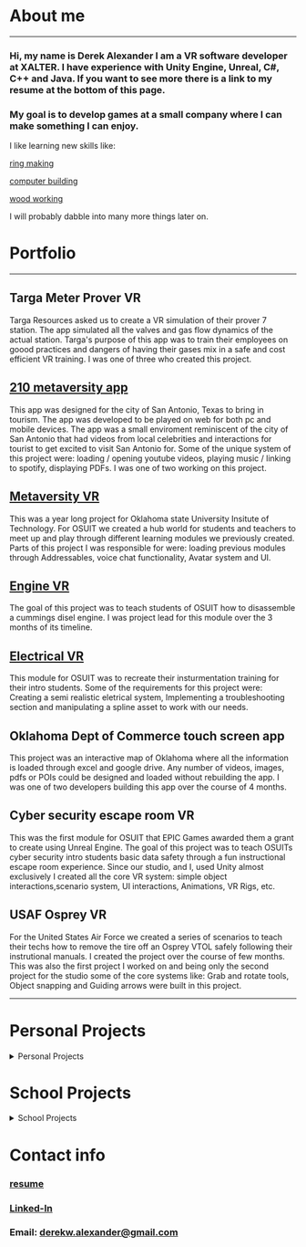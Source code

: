 # About me
---
### Hi, my name is Derek Alexander I am a VR software developer at XALTER. I have experience with Unity Engine, Unreal, C#, C++ and Java. If you want to see more there is a link to my resume at the bottom of this page. 

### My goal is to develop games at a small company where I can make something I can enjoy.

I like learning new skills like: 

[ring making](https://github.com/DerekAlexander/DerekAlexander.github.io/blob/master/RingMaking.md)

[computer building](https://github.com/DerekAlexander/DerekAlexander.github.io/blob/master/computerBuilding.md)

[wood working](https://github.com/DerekAlexander/DerekAlexander.github.io/blob/master/woodWorking.md)

I will probably dabble into many more things later on. 
  
# Portfolio
---

## Targa Meter Prover VR
Targa Resources asked us to create a VR simulation of their prover 7 station. The app simulated all the valves and gas flow dynamics of the actual station. Targa's purpose of this app was to train their employees on goood practices and dangers of having their gases mix in a safe and cost efficient VR training. I was one of three who created this project.

## [210 metaversity app](https://210plaza.com/)
This app was designed for the city of San Antonio, Texas to bring in tourism. The app was developed to be played on web for both pc and mobile devices. The app was a small enviroment reminiscent of the city of San Antonio that had videos from local celebrities and interactions for tourist to get excited to visit San Antonio for. Some of the unique system of this project were: loading / opening youtube videos, playing music / linking to spotify, displaying PDFs. I was one of two working on this project.

## [Metaversity VR](https://vimeo.com/819549307)
This was a year long project for Oklahoma state University Insitute of Technology. For OSUIT we created a hub world for students and teachers to meet up and play through different learning modules we previously created. Parts of this project I was responsible for were: loading previous modules through Addressables, voice chat functionality, Avatar system and UI.

## [Engine VR](https://vimeo.com/768739035)
The goal of this project was to teach students of OSUIT how to disassemble a cummings disel engine. I was project lead for this module over the 3 months of its timeline.

## [Electrical VR](https://vimeo.com/871625712)
This module for OSUIT was to recreate their insturmentation training for their intro students. Some of the requirements for this project were: Creating a semi realistic eletrical system, Implementing a troubleshooting section and manipulating a spline asset to work with our needs. 

## Oklahoma Dept of Commerce touch screen app
This project was an interactive map of Oklahoma where all the information is loaded through excel and google drive. Any number of videos, images, pdfs or POIs could be designed and loaded without rebuilding the app. I was one of two developers building this app over the course of 4 months.

## Cyber security escape room VR
This was the first module for OSUIT that EPIC Games awarded them a grant to create using Unreal Engine. The goal of this project was to teach OSUITs cyber security intro students basic data safety through a fun instructional escape room experience. Since our studio, and I, used Unity almost exclusively I created all the core VR system: simple object interactions,scenario system, UI interactions, Animations, VR Rigs, etc.

## USAF Osprey VR
For the United States Air Force we created a series of scenarios to teach their techs how to remove the tire off an Osprey VTOL safely following their instrutional manuals. I created the project over the course of few months. This was also the first project I worked on and being only the second project for the studio some of the core systems like: Grab and rotate tools, Object snapping and Guiding arrows were built in this project. 

--- 
# Personal Projects

<details>
<summary>Personal Projects </summary>
<br>

## [global game jam 2019: Mocho Fix!](https://globalgamejam.org/2020/games/mocho-fix-9)
Mocho Fix! was my first game jam game I ever did. It was with 2 other artist over the span of 48 hours. The game is a 2D platformer for mobile in which the main the player follows and plays as the main character Mocho who runs a business where he fixes peoples strange problems, or tries to fix the problem. The game was submitted to the global game jam 2019. We recieved third place at our local site.
#### tech used and systems made:
* Dialog System
* AI
* Cut scene tools for artists
* persistent item collection
* Pixel Perfect Unity package
* Cinemachine Unity package

## [GGS game jam 2020: Keep 'em Seperated](https://dereka.itch.io/keep-em-separated) 
Keep 'em Seperated was a fully remote game jam I did with another programmer for our local game dev community, the Greater Gaming Society of San Antonio. The game was a 3D top down game where the player keeps the four seperated npcs from collecting, building, and traveling to a central island. This is done with different god powers like lightning, fire, and tornadoes. We recieved second place in this week long game jam.

#### tech used and systems made:
* AI system
* Audio system
* Menu system
* Level design
* Light Weight Rendering Pipeline unity package

</details>

# School Projects

<details>
<summary>School Projects </summary>
<br>
  
## [Isle of Magmies](https://github.com/DerekAlexander/Unity-Games/blob/master/GameSim2019/gamesim.md)
This project was from my final semester course in my degree for Game programming. In a team of 14 we designed and created a game in unity over the course of one semester. The team was made up of all the game design degrees at the college: artist, 3d modeling, production, audio, and programming. The game was a creature rasing game inspired by the Sonic's series chao care system. The player could play with, feed, evolve, and compete with the different creatures they raised. in this project I was one of two programmers on the team. While working on the AI and other core systems I also was responsible for the handling: shaders and overall graphical fideilty of the game, day / night cycle, import and implementation of artists assets, and competition system.

#### tech used and systems made:
 * AI systems
 * Menu systems
 * Competition systems
 * Day / night cycle system
 * Cinemachine unity package
 * High Definition Render Pipeline preview unity package
 * Shadergraph unity package

## [Arkanoid clone](https://github.com/DerekAlexander/C-PlusPlus/blob/master/BreakOut.cpp)
Arkanoid clone was the first big project I had ever done. In a team of four programmers we made a game engine in C++ and created the 1980s game Arkanoid to demonstate the engine. The class was more stuctured like a software development enviorment than like a class. We could choose to fire eachother if the team agreed they were not carrying their weight. As well as the professor was more our boss in which he told us what he wanted and guided us but did not ever directly tell us how to do it. And not doing your work was not a grade point off but a hinderence to our team and the project itself.

#### tech used and systems made:
 * collision between 2d round and rectangles
 * Rendering graphics to window
 * directx9 implementation
 * power up systems
 * ball physics system
 * text based level design
 * Audio system using FMod

</details>

# Contact info
### [resume](Derek_Alexander_Resume.pdf)
### [Linked-In](https://www.linkedin.com/in/derek-alexander-475856181/)
### Email: derekw.alexander@gmail.com
